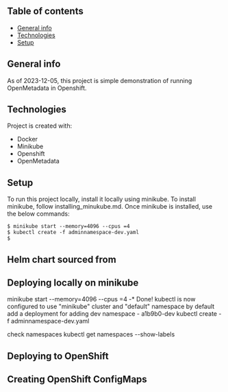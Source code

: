 ## Table of contents
* [General info](#general-info)
* [Technologies](#technologies)
* [Setup](#setup)

## General info
As of 2023-12-05, this project is simple demonstration of running OpenMetadata in Openshift. 
	
## Technologies
Project is created with:
* Docker
* Minikube
* Openshift
* OpenMetadata
	
## Setup
To run this project locally, install it locally using minikube. To install minikube, follow installing_minukube.md. Once minikube is installed, use the below commands:

```
$ minikube start --memory=4096 --cpus =4
$ kubectl create -f adminnamespace-dev.yaml
$ 
```

## Helm chart sourced from

## Deploying locally on minikube
minikube start --memory=4096 --cpus =4
	-* Done! kubectl is now configured to use "minikube" cluster and "default" namespace by default
add a deployment for adding dev namespace - a1b9b0-dev
	kubectl create -f adminnamespace-dev.yaml

check namespaces
	kubectl get namespaces --show-labels


## Deploying to OpenShift

## Creating OpenShift ConfigMaps 

